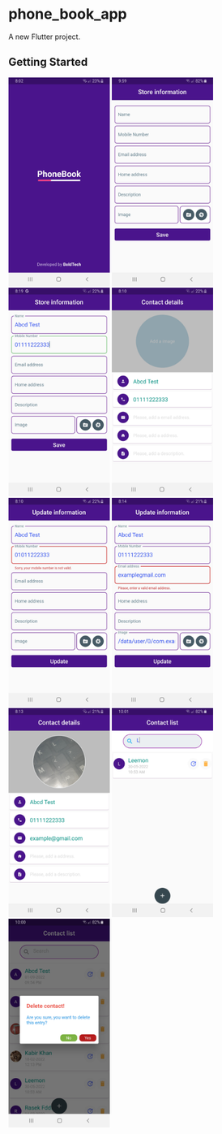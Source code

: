 # phone_book_app

A new Flutter project.

## Getting Started

<div style="display:inline-block">
<img src="./images/img-1.jpg" width="200"/>
<img src="./images/img-2.jpg" width="200"/>
<img src="./images/img-3.jpg" width="200"/>
<img src="./images/img-4.jpg" width="200"/>
<img src="./images/img-5.jpg" width="200"/>
<img src="./images/img-6.jpg" width="200"/>
<img src="./images/img-7.jpg" width="200"/>
<img src="./images/img-8.jpg" width="200"/>
<img src="./images/img-9.jpg" width="200"/>
</div>
